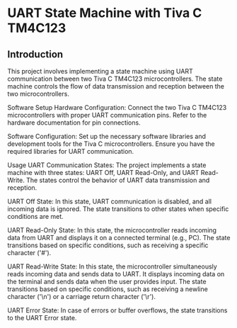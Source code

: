 # UART State Machine with Tiva C TM4C123

## Introduction

This project involves implementing a state machine using UART communication between two Tiva C TM4C123 microcontrollers. The state machine controls the flow of data transmission and reception between the two microcontrollers.


Software Setup
Hardware Configuration: Connect the two Tiva C TM4C123 microcontrollers with proper UART communication pins. Refer to the hardware documentation for pin connections.

Software Configuration: Set up the necessary software libraries and development tools for the Tiva C microcontrollers. Ensure you have the required libraries for UART communication.

Usage
UART Communication States: The project implements a state machine with three states: UART Off, UART Read-Only, and UART Read-Write. The states control the behavior of UART data transmission and reception.

UART Off State: In this state, UART communication is disabled, and all incoming data is ignored. The state transitions to other states when specific conditions are met.

UART Read-Only State: In this state, the microcontroller reads incoming data from UART and displays it on a connected terminal (e.g., PC). The state transitions based on specific conditions, such as receiving a specific character ('#').

UART Read-Write State: In this state, the microcontroller simultaneously reads incoming data and sends data to UART. It displays incoming data on the terminal and sends data when the user provides input. The state transitions based on specific conditions, such as receiving a newline character ('\n') or a carriage return character ('\r').

UART Error State: In case of errors or buffer overflows, the state transitions to the UART Error state.
